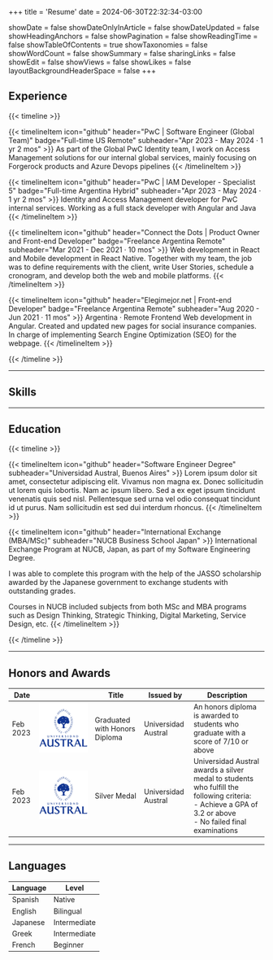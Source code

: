 +++
title = 'Resume'
date = 2024-06-30T22:32:34-03:00

showDate = false
showDateOnlyInArticle = false
showDateUpdated = false
showHeadingAnchors = false
showPagination = false
showReadingTime = false
showTableOfContents = true
showTaxonomies = false 
showWordCount = false
showSummary = false
sharingLinks = false
showEdit = false
showViews = false
showLikes = false
layoutBackgroundHeaderSpace = false
+++

## Experience

{{< timeline >}}

{{< timelineItem icon="github" header="PwC | Software Engineer (Global Team)" badge="Full-time US Remote" subheader="Apr 2023 - May 2024 · 1 yr 2 mos" >}}
As part of the Global PwC Identity team, I work on Access Management solutions for our internal global services, mainly focusing on Forgerock products and Azure Devops pipelines
{{< /timelineItem >}}

{{< timelineItem icon="github" header="PwC | IAM Developer - Specialist 5" badge="Full-time Argentina Hybrid" subheader="Apr 2023 - May 2024 · 1 yr 2 mos" >}}
Identity and Access Management developer for PwC internal services. Working as a full stack developer with Angular and Java
{{< /timelineItem >}}

{{< timelineItem icon="github" header="Connect the Dots | Product Owner and Front-end Developer" badge="Freelance Argentina Remote" subheader="Mar 2021 - Dec 2021 · 10 mos" >}}
Web development in React and Mobile development in React Native. Together with my team, the job was to define requirements with the client, write User Stories, schedule a cronogram, and develop both the web and mobile platforms.
{{< /timelineItem >}}

{{< timelineItem icon="github" header="Elegimejor.net | Front-end Developer" badge="Freelance Argentina Remote" subheader="Aug 2020 - Jun 2021 · 11 mos" >}}
Argentina · Remote
Frontend Web development in Angular.
Created and updated new pages for social insurance companies.
In charge of implementing Search Engine Optimization (SEO) for the webpage.
{{< /timelineItem >}}

{{< /timeline >}}

---

## Skills

---

## Education

{{< timeline >}}

{{< timelineItem icon="github" header="Software Engineer Degree" subheader="Universidad Austral, Buenos Aires" >}}
Lorem ipsum dolor sit amet, consectetur adipiscing elit. Vivamus non magna ex. Donec sollicitudin ut lorem quis lobortis. Nam ac ipsum libero. Sed a ex eget ipsum tincidunt venenatis quis sed nisl. Pellentesque sed urna vel odio consequat tincidunt id ut purus. Nam sollicitudin est sed dui interdum rhoncus.
{{< /timelineItem >}}

{{< timelineItem icon="github" header="International Exchange (MBA/MSc)" subheader="NUCB Business School Japan" >}}
International Exchange Program at NUCB, Japan, as part of my Software Engineering Degree.

I was able to complete this program with the help of the JASSO scholarship awarded by the Japanese government to exchange students with outstanding grades.

Courses in NUCB included subjects from both MSc and MBA programs such as Design Thinking, Strategic Thinking, Digital Marketing, Service Design, etc.
{{< /timelineItem >}}

{{< /timeline >}}

---

## Honors and Awards

<table>
    <thead>
        <tr>
            <th>Date</th>
            <th></th>
            <th>Title</th>
            <th>Issued by</th>
            <th>Description</th>
        </tr>
    </thead>
    <tbody>
        <tr>
            <td>Feb 2023</td>
            <td><img class="customEntitityLogo" src="austral-logo.jpg" alt="Austral University Logo"/></td>
            <td>Graduated with Honors Diploma</td>
            <td>Universidad Austral</td>
            <td>An honors diploma is awarded to students who graduate with a score of 7/10 or above</td>
        </tr>
        <tr>
            <td>Feb 2023</td>
            <td><img class="customEntitityLogo" src="austral-logo.jpg" alt="Austral University Logo"/></td>
            <td>Silver Medal</td>
            <td>Universidad Austral</td>
            <td>Universidad Austral awards a silver medal to students who fulfill the following criteria:<br>
- Achieve a GPA of 3.2 or above<br>
- No failed final examinations</td>
        </tr>
    </tbody>
</table>

---

## Languages

<table>
    <thead>
        <tr>
            <th>Language</th>
            <th>Level</th>
        </tr>
    </thead>
    <tbody>
        <tr>
            <td>Spanish</td>
            <td>Native</td>
        </tr>
        <tr>
            <td>English</td>
            <td>Bilingual</td>
        </tr>
        <tr>
            <td>Japanese</td>
            <td>Intermediate</td>
        </tr>
        <tr>
            <td>Greek</td>
            <td>Intermediate</td>
        </tr>
        <tr>
            <td>French</td>
            <td>Beginner</td>
        </tr>
    </tbody>
</table>
